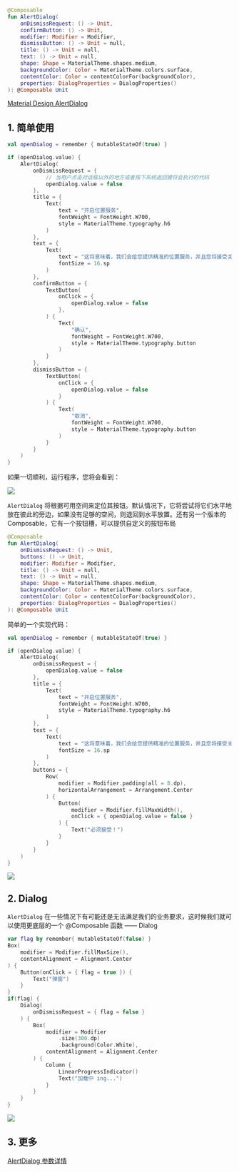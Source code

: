 ``` kotlin
@Composable
fun AlertDialog(
    onDismissRequest: () -> Unit,
    confirmButton: () -> Unit,
    modifier: Modifier = Modifier,
    dismissButton: () -> Unit = null,
    title: () -> Unit = null,
    text: () -> Unit = null,
    shape: Shape = MaterialTheme.shapes.medium,
    backgroundColor: Color = MaterialTheme.colors.surface,
    contentColor: Color = contentColorFor(backgroundColor),
    properties: DialogProperties = DialogProperties()
): @Composable Unit
```

[Material Design AlertDialog](https://material.io/components/dialogs#alert-dialog)

## 1. 简单使用

``` kotlin
val openDialog = remember { mutableStateOf(true) }

if (openDialog.value) {
    AlertDialog(
        onDismissRequest = {
            // 当用户点击对话框以外的地方或者按下系统返回键将会执行的代码
            openDialog.value = false
        },
        title = {
            Text(
                text = "开启位置服务",
                fontWeight = FontWeight.W700,
                style = MaterialTheme.typography.h6
            )
        },
        text = {
            Text(
                text = "这将意味着，我们会给您提供精准的位置服务，并且您将接受关于您订阅的位置信息",
                fontSize = 16.sp
            )
        },
        confirmButton = {
            TextButton(
                onClick = {
                    openDialog.value = false
                },
            ) {
                Text(
                    "确认",
                    fontWeight = FontWeight.W700,
                    style = MaterialTheme.typography.button
                )
            }
        },
        dismissButton = {
            TextButton(
                onClick = {
                    openDialog.value = false
                }
            ) {
                Text(
                    "取消",
                    fontWeight = FontWeight.W700,
                    style = MaterialTheme.typography.button
                )
            }
        }
    )
}
```

如果一切顺利，运行程序，您将会看到：

![]({{config.assets}}/elements/alertdialog/demo.png)

`AlertDialog` 将根据可用空间来定位其按钮。默认情况下，它将尝试将它们水平地放在彼此的旁边，如果没有足够的空间，则退回到水平放置。还有另一个版本的 Composable，它有一个按钮槽，可以提供自定义的按钮布局

``` kotlin
@Composable
fun AlertDialog(
    onDismissRequest: () -> Unit,
    buttons: () -> Unit,
    modifier: Modifier = Modifier,
    title: () -> Unit = null,
    text: () -> Unit = null,
    shape: Shape = MaterialTheme.shapes.medium,
    backgroundColor: Color = MaterialTheme.colors.surface,
    contentColor: Color = contentColorFor(backgroundColor),
    properties: DialogProperties = DialogProperties()
): @Composable Unit
```

简单的一个实现代码：

``` kotlin
val openDialog = remember { mutableStateOf(true) }

if (openDialog.value) {
    AlertDialog(
        onDismissRequest = {
            openDialog.value = false
        },
        title = {
            Text(
                text = "开启位置服务",
                fontWeight = FontWeight.W700,
                style = MaterialTheme.typography.h6
            )
        },
        text = {
            Text(
                text = "这将意味着，我们会给您提供精准的位置服务，并且您将接受关于您订阅的位置信息",
                fontSize = 16.sp
            )
        },
        buttons = {
            Row(
                modifier = Modifier.padding(all = 8.dp),
                horizontalArrangement = Arrangement.Center
            ) {
                Button(
                    modifier = Modifier.fillMaxWidth(),
                    onClick = { openDialog.value = false }
                ) {
                    Text("必须接受！")
                }
            }
        }
    )
}
```

![]({{config.assets}}/elements/alertdialog/demo2.png)

## 2. Dialog

`AlertDialog` 在一些情况下有可能还是无法满足我们的业务要求，这时候我们就可以使用更底层的一个 @Composable 函数 —— Dialog

``` kotlin
var flag by remember{ mutableStateOf(false) }
Box(
    modifier = Modifier.fillMaxSize(),
    contentAlignment = Alignment.Center
) {
    Button(onClick = { flag = true }) {
        Text("弹窗")
    }
}
if(flag) {
    Dialog(
        onDismissRequest = { flag = false }
    ) {
        Box(
            modifier = Modifier
                .size(300.dp)
                .background(Color.White),
            contentAlignment = Alignment.Center
        ) {
            Column {
                LinearProgressIndicator()
                Text("加载中 ing...")
            }
        }
    }
}
```

![]({{config.assets}}/elements/alertdialog/demo.gif)

## 3. 更多
[AlertDialog 参数详情](https://developer.android.com/reference/kotlin/androidx/compose/material/package-summary#AlertDialog(kotlin.Function0,kotlin.Function0,androidx.compose.ui.Modifier,kotlin.Function0,kotlin.Function0,kotlin.Function0,androidx.compose.ui.graphics.Shape,androidx.compose.ui.graphics.Color,androidx.compose.ui.graphics.Color,androidx.compose.ui.window.DialogProperties))

